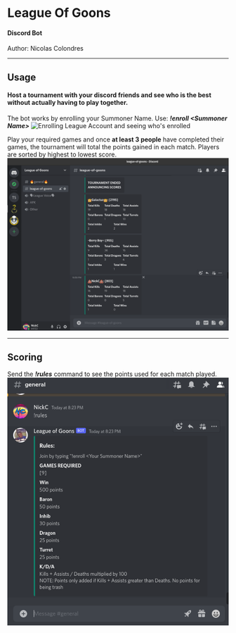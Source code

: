 # League Of Goons
#### Discord Bot
Author: Nicolas Colondres

---

## Usage

#### Host a tournament with your discord friends and see who is the best without actually having to play together.

The bot works by enrolling your Summoner Name. Use: ***!enroll \<Summoner Name\>***
![Enrolling League Account and seeing who's enrolled](images/enroll.gif)

Play your required games and once **at least 3 people** have completed their games, the tournament will total the points gained in each match. Players are sorted by highest to lowest score.
![Tournament announcing scores](images/tournament.png)

---

## Scoring

Send the ***!rules*** command to see the points used for each match played.
![Scoring](images/scoring.png)
